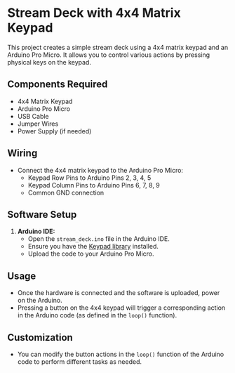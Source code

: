 # Stream Deck with 4x4 Matrix Keypad

This project creates a simple stream deck using a 4x4 matrix keypad and an Arduino Pro Micro. It allows you to control various actions by pressing physical keys on the keypad.

## Components Required

- 4x4 Matrix Keypad
- Arduino Pro Micro
- USB Cable
- Jumper Wires
- Power Supply (if needed)

## Wiring

- Connect the 4x4 matrix keypad to the Arduino Pro Micro:
  - Keypad Row Pins to Arduino Pins 2, 3, 4, 5
  - Keypad Column Pins to Arduino Pins 6, 7, 8, 9
  - Common GND connection

## Software Setup

1. **Arduino IDE:**
   - Open the `stream_deck.ino` file in the Arduino IDE.
   - Ensure you have the [Keypad library](https://playground.arduino.cc/Code/Keypad/) installed.
   - Upload the code to your Arduino Pro Micro.

## Usage

- Once the hardware is connected and the software is uploaded, power on the Arduino.
- Pressing a button on the 4x4 keypad will trigger a corresponding action in the Arduino code (as defined in the `loop()` function).

## Customization

- You can modify the button actions in the `loop()` function of the Arduino code to perform different tasks as needed.

